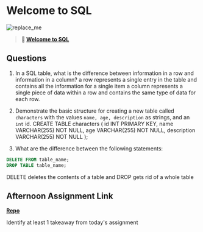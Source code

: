 # Welcome to SQL

![replace_me](https://codeworks.blob.core.windows.net/public/assets/img/illustrations/placeholder.svg)

> **📖 [Welcome to SQL](https://codeworksacademy.com/fs-student-guide/resources/wk11/01-MySQL-GettingStarted)**

## Questions

1. In a SQL table, what is the difference between information in a row and information in a column?
a row represents a single entry in the table and contains all the information for a single item  a column represents a single piece of data within a row and contains the same type of data for each row.

2. Demonstrate the basic structure for creating a new table called `characters` with the values `name, age, description` as strings, and an `int` id.
CREATE TABLE characters (
    id INT PRIMARY KEY,
    name VARCHAR(255) NOT NULL,
    age VARCHAR(255) NOT NULL,
    description VARCHAR(255) NOT NULL
);

3. What are the difference between the following statements: 
```sql
DELETE FROM table_name;
DROP TABLE table_name;
```
DELETE deletes the contents of a table and DROP gets rid of a whole table
## Afternoon Assignment Link

**[Repo](https://github.com/calvinthurst/<ASSIGNMENT_REPO>)**

Identify at least 1 takeaway from today's assignment
